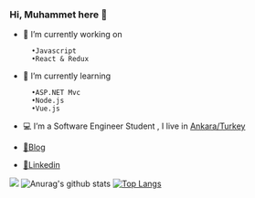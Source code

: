### Hi, Muhammet here 👋

- 🔭 I’m currently working on

        •Javascript 
        •React & Redux 

- 🌱 I’m currently learning

        •ASP.NET Mvc 
        •Node.js
        •Vue.js

- 💻 I’m a Software Engineer Student , I live in [Ankara/Turkey](https://tr.wikipedia.org/wiki/Ankara)

- [🤔Blog](https://medium.com/@cokyamanmuhammet)

- [💬Linkedin](https://www.linkedin.com/in/muhammet-%C3%A7okyaman-ba9591197/)

![](https://komarev.com/ghpvc/?username=cokyaman65)
![Anurag's github stats](https://github-readme-stats.vercel.app/api?username=cokyaman65&show_icons=true&theme=tokyonight)
[![Top Langs](https://github-readme-stats.vercel.app/api/top-langs/?username=cokyaman65&layout=compact)](https://github.com/anuraghazra/github-readme-stats)

